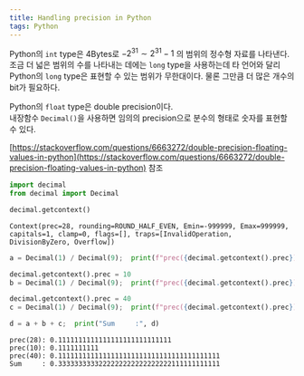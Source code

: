 ```yaml
---
title: Handling precision in Python
tags: Python
---
```


<!--more-->


Python의 `int` type은 4Bytes로 $-2^{31} \sim 2^{31} - 1$ 의 범위의 정수형 자료를 나타낸다.  
조금 더 넓은 범위의 수를 나타내는 데에는 `long` type을 사용하는데 타 언어와 달리 Python의 `long` type은 표현할 수 있는 범위가 무한대이다. 물론 그만큼 더 많은 개수의 bit가 필요하다.

Python의 `float` type은 double precision이다.  
내장함수 `Decimal()`을 사용하면 임의의 precision으로 분수의 형태로 숫자를 표현할 수 있다.  

[https://stackoverflow.com/questions/6663272/double-precision-floating-values-in-python](https://stackoverflow.com/questions/6663272/double-precision-floating-values-in-python) 참조


```python
import decimal
from decimal import Decimal

decimal.getcontext()
```

```
Context(prec=28, rounding=ROUND_HALF_EVEN, Emin=-999999, Emax=999999, capitals=1, clamp=0, flags=[], traps=[InvalidOperation, DivisionByZero, Overflow])
```


```python
a = Decimal(1) / Decimal(9);  print(f"prec({decimal.getcontext().prec}): {a}")

decimal.getcontext().prec = 10
b = Decimal(1) / Decimal(9);  print(f"prec({decimal.getcontext().prec}): {b}")

decimal.getcontext().prec = 40
c = Decimal(1) / Decimal(9);  print(f"prec({decimal.getcontext().prec}): {c}")

d = a + b + c;  print("Sum     :", d)
```

```
prec(28): 0.1111111111111111111111111111
prec(10): 0.1111111111
prec(40): 0.1111111111111111111111111111111111111111
Sum     : 0.3333333333222222222222222222111111111111
```